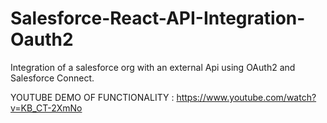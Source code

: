 # Salesforce-React-API-Integration-Oauth2

Integration of a salesforce org with an external Api using OAuth2 and Salesforce Connect.

YOUTUBE DEMO OF FUNCTIONALITY : https://www.youtube.com/watch?v=KB_CT-2XmNo
